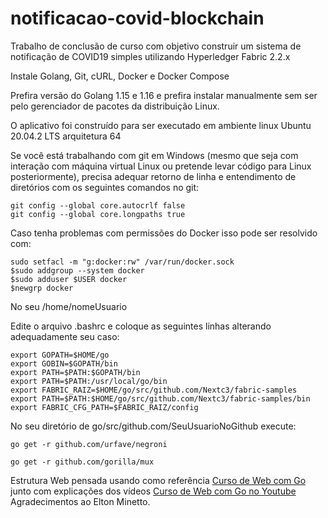 # notificacao-covid-blockchain
Trabalho de conclusão de curso com objetivo construir um sistema de notificação de COVID19 simples utilizando Hyperledger Fabric 2.2.x

Instale Golang, Git, cURL, Docker e Docker Compose

Prefira versão do Golang 1.15 e 1.16 e prefira instalar manualmente sem ser pelo gerenciador de pacotes da distribuição Linux.


O aplicativo foi construído para ser executado em ambiente linux Ubuntu 20.04.2 LTS arquitetura 64

Se você está trabalhando com git em Windows (mesmo que seja com interação com máquina virtual Linux ou pretende levar código para Linux posteriormente), precisa adequar retorno de linha e entendimento de diretórios com os seguintes comandos no git:

```
git config --global core.autocrlf false
git config --global core.longpaths true

```
Caso tenha problemas com permissões do Docker isso pode ser resolvido com:

```
sudo setfacl -m "g:docker:rw" /var/run/docker.sock
$sudo addgroup --system docker
$sudo adduser $USER docker
$newgrp docker
```


No seu /home/nomeUsuario

Edite o arquivo .bashrc e coloque as seguintes linhas alterando adequadamente seu caso:
```
export GOPATH=$HOME/go
export GOBIN=$GOPATH/bin
export PATH=$PATH:$GOPATH/bin
export PATH=$PATH:/usr/local/go/bin
export FABRIC_RAIZ=$HOME/go/src/github.com/Nextc3/fabric-samples
export PATH=$PATH:$HOME/go/src/github.com/Nextc3/fabric-samples/bin
export FABRIC_CFG_PATH=$FABRIC_RAIZ/config

```
No seu diretório de go/src/github.com/SeuUsuarioNoGithub execute:

`go get -r github.com/urfave/negroni`

`go get -r github.com/gorilla/mux`







Estrutura Web pensada usando como referência [Curso de Web com Go](https://github.com/eminetto/pos-web-go) junto com explicações dos vídeos [Curso de Web com Go no Youtube](https://www.youtube.com/playlist?list=PL0qudqr7_CuStQUsf2vtHXMxOp5gl_ENc) 
Agradecimentos ao Elton Minetto. 

